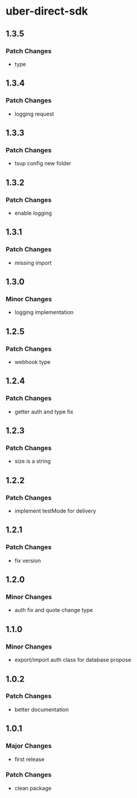 # uber-direct-sdk

## 1.3.5

### Patch Changes

- type

## 1.3.4

### Patch Changes

- logging request

## 1.3.3

### Patch Changes

- tsup config new folder

## 1.3.2

### Patch Changes

- enable logging

## 1.3.1

### Patch Changes

- missing import

## 1.3.0

### Minor Changes

- logging implementation

## 1.2.5

### Patch Changes

- webhook type

## 1.2.4

### Patch Changes

- getter auth and type fix

## 1.2.3

### Patch Changes

- size is a string

## 1.2.2

### Patch Changes

- implement testMode for delivery

## 1.2.1

### Patch Changes

- fix version

## 1.2.0

### Minor Changes

- auth fix and quote change type

## 1.1.0

### Minor Changes

- export/import auth class for database propose

## 1.0.2

### Patch Changes

- better documentation

## 1.0.1

### Major Changes

- first release

### Patch Changes

- clean package
